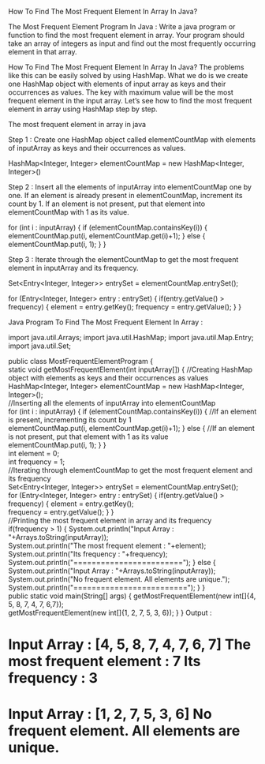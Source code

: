 How To Find The Most Frequent Element In Array In Java?

The Most Frequent Element Program In Java :
Write a java program or function to find the most frequent element in array. Your program should take an array of integers as input and find out the most frequently occurring element in that array.


How To Find The Most Frequent Element In Array In Java?
The problems like this can be easily solved by using HashMap. What we do is we create one HashMap object with elements of input array as keys and their occurrences as values. The key with maximum value will be the most frequent element in the input array. Let’s see how to find the most frequent element in array using HashMap step by step.

The most frequent element in array in java

Step 1 : Create one HashMap object called elementCountMap with elements of inputArray as keys and their occurrences as values.

HashMap<Integer, Integer> elementCountMap = new HashMap<Integer, Integer>()


Step 2 : Insert all the elements of inputArray into elementCountMap one by one. If an element is already present in elementCountMap, increment its count by 1. If an element is not present, put that element into elementCountMap with 1 as its value.

for (int i : inputArray)
{
        if (elementCountMap.containsKey(i))
        {
                elementCountMap.put(i, elementCountMap.get(i)+1);
        }
        else
        {
                elementCountMap.put(i, 1);
        }
}

Step 3 : Iterate through the elementCountMap to get the most frequent element in inputArray and its frequency.

Set<Entry<Integer, Integer>> entrySet = elementCountMap.entrySet();

for (Entry<Integer, Integer> entry : entrySet)
{
        if(entry.getValue() > frequency)
        {
                element = entry.getKey();
                frequency = entry.getValue();
        }
}

Java Program To Find The Most Frequent Element In Array :

import java.util.Arrays;
import java.util.HashMap;
import java.util.Map.Entry;
import java.util.Set;
 
public class MostFrequentElementProgram
{   
    static void getMostFrequentElement(int inputArray[])
    {
        //Creating HashMap object with elements as keys and their occurrences as values         
        HashMap<Integer, Integer> elementCountMap = new HashMap<Integer, Integer>();         
        //Inserting all the elements of inputArray into elementCountMap         
        for (int i : inputArray) 
        {
            if (elementCountMap.containsKey(i))
            {
                //If an element is present, incrementing its count by 1                 
                elementCountMap.put(i, elementCountMap.get(i)+1);
            }
            else
            {
                //If an element is not present, put that element with 1 as its value                 
                elementCountMap.put(i, 1);
            }
        }         
        int element = 0;         
        int frequency = 1;         
        //Iterating through elementCountMap to get the most frequent element and its frequency         
        Set<Entry<Integer, Integer>> entrySet = elementCountMap.entrySet();         
        for (Entry<Integer, Integer> entry : entrySet) 
        {
            if(entry.getValue() > frequency)
            {
                element = entry.getKey();                 
                frequency = entry.getValue();
            }
        }         
        //Printing the most frequent element in array and its frequency         
        if(frequency > 1)
        {
            System.out.println("Input Array : "+Arrays.toString(inputArray));             
            System.out.println("The most frequent element : "+element);             
            System.out.println("Its frequency : "+frequency);             
            System.out.println("========================");
        }
        else
        {
            System.out.println("Input Array : "+Arrays.toString(inputArray));             
            System.out.println("No frequent element. All elements are unique.");             
            System.out.println("=========================");
        }
    }     
    public static void main(String[] args)
    {
        getMostFrequentElement(new int[]{4, 5, 8, 7, 4, 7, 6,7});         
        getMostFrequentElement(new int[]{1, 2, 7, 5, 3, 6});
    }
}
Output :

Input Array : [4, 5, 8, 7, 4, 7, 6, 7]
The most frequent element : 7
Its frequency : 3
========================
Input Array : [1, 2, 7, 5, 3, 6]
No frequent element. All elements are unique.
=========================